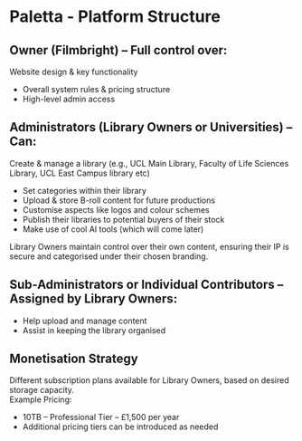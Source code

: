 # Paletta - Platform Structure

## Owner (Filmbright) – Full control over:

Website design & key functionality

- Overall system rules & pricing structure
- High-level admin access

## Administrators (Library Owners or Universities) – Can:

Create & manage a library (e.g., UCL Main Library, Faculty of Life Sciences Library, UCL East Campus library etc)

- Set categories within their library
- Upload & store B-roll content for future productions
- Customise aspects like logos and colour schemes
- Publish their libraries to potential buyers of their stock
- Make use of cool AI tools (which will come later)

Library Owners maintain control over their own content, ensuring their IP is secure and categorised under their chosen branding.

## Sub-Administrators or Individual Contributors – Assigned by Library Owners:

- Help upload and manage content
- Assist in keeping the library organised

## Monetisation Strategy

Different subscription plans available for Library Owners, based on desired storage capacity.  
Example Pricing:

- 10TB – Professional Tier – £1,500 per year
- Additional pricing tiers can be introduced as needed
